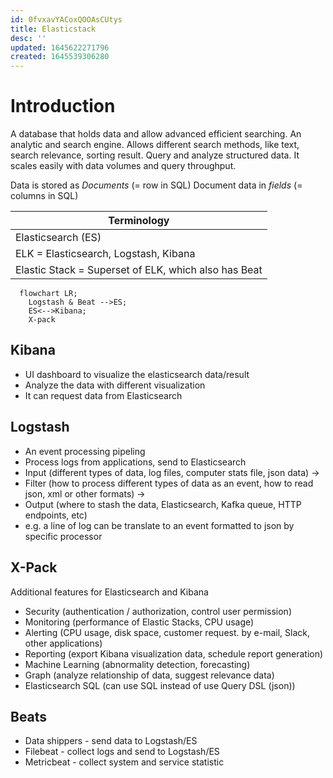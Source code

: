 ```yaml
---
id: 0fvxavYACoxQOOAsCUtys
title: Elasticstack
desc: ''
updated: 1645622271796
created: 1645539306280
---
```

# Introduction
A database that holds data and allow advanced efficient searching.
An analytic and search engine.
Allows different search methods, like text, search relevance, sorting result.
Query and analyze structured data.
It scales easily with data volumes and query throughput.

Data is stored as *Documents* (= row in SQL)
Document data in *fields* (= columns in SQL)

| Terminology                                          |
| ---------------------------------------------------- |
| Elasticsearch (ES)                                   |
| ELK = Elasticsearch, Logstash, Kibana                |
| Elastic Stack = Superset of ELK, which also has Beat |

```mermaid
  flowchart LR;
    Logstash & Beat -->ES;
    ES<-->Kibana;
    X-pack
```

## Kibana
* UI dashboard to visualize the elasticsearch data/result
* Analyze the data with different visualization
* It can request data from Elasticsearch

## Logstash
* An event processing pipeling
* Process logs from applications, send to Elasticsearch
* Input (different types of data, log files, computer stats file, json data) ->
* Filter (how to process different types of data as an event, how to read json, xml or other formats) ->
* Output (where to stash the data, Elasticsearch, Kafka queue, HTTP endpoints, etc)
* e.g. a line of log can be translate to an event formatted to json by specific processor

## X-Pack
Additional features for Elasticsearch and Kibana
* Security (authentication / authorization, control user permission)
* Monitoring (performance of Elastic Stacks, CPU usage)
* Alerting (CPU usage, disk space, customer request. by e-mail, Slack, other applications)
* Reporting (export Kibana visualization data, schedule report generation)
* Machine Learning (abnormality detection, forecasting)
* Graph (analyze relationship of data, suggest relevance data)
* Elasticsearch SQL (can use SQL instead of use Query DSL (json))

## Beats
* Data shippers - send data to Logstash/ES
* Filebeat - collect logs and send to Logstash/ES
* Metricbeat - collect system and service statistic